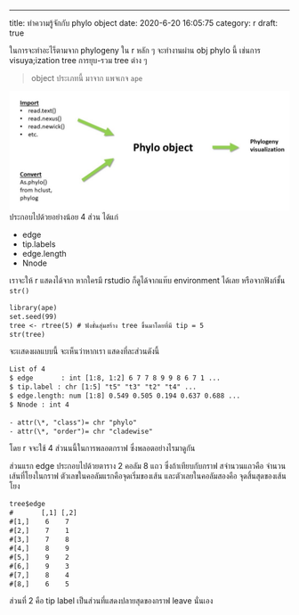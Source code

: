 ---

title: ทำความรู้จักกับ phylo object
date: 2020-6-20 16:05:75
category: r
draft: true

ในการจะทำอะไร็ตามจาก phylogeny ใน r หลัก ๆ จะทำงานผ่าน obj phylo นี้ เช่นการ visuya;ization tree การยุบ-รวม tree ต่าง ๆ

> object ประเภทนี้ มาจาก แพจเกจ `ape`

![](images/phylo_obj_diagram.png)
ประกอบไปด้วยอย่างน้อย 4 ส่วน ได้แก่

- edge
- tip.labels
- edge.length
- Nnode

เราจะให้ r แสดงได้จาก หากใครมี rstudio ก็ดูได้จากแท๊บ environment ได้เลย หรือจากฟังก์ชั้น `str()`

```
library(ape)
set.seed(99)
tree <- rtree(5) # ฟังชั่นสุ่มสร้าง tree ขึ้นมาโดยที่มี tip = 5
str(tree)
```

จะเเสดงผลแบบนี้ จะเห็นว่าหากเรา แสดงที่ละส่วนดังนี้

```
List of 4
$ edge       : int [1:8, 1:2] 6 7 7 8 9 9 8 6 7 1 ...
$ tip.label : chr [1:5] "t5" "t3" "t2" "t4" ...
$ edge.length: num [1:8] 0.549 0.505 0.194 0.637 0.688 ...
$ Nnode : int 4

- attr(\*, "class")= chr "phylo"
- attr(\*, "order")= chr "cladewise"
```

โดย r จจะใช้ 4 ส่วนนนี้ในการพลอตกราฟ ซึ่งพลอตอย่างไรมาดูกัน

ส่วนแรก edge
ประกอบไปด้วยตาราง 2 คอลัม 8 แถว ซึ่งถ้าเทียบกับกราฟ สจำนวนแถวคือ จำนวนเส้นที่โยงในกราฟ
ตัวเลขในคอลัมแรกคือจุดเริ่มของเส้น และตัวเลยในคอลัมสองคือ จุดสิ้นสุดของเส้นโยง

```
tree$edge
#       [,1] [,2]
#[1,]    6    7
#[2,]    7    1
#[3,]    7    8
#[4,]    8    9
#[5,]    9    2
#[6,]    9    3
#[7,]    8    4
#[8,]    6    5
```

ส่วนที่ 2 คือ tip label เป็นส่วนที่แสดงปลายสุดของกราฟ leave นั่นเอง

